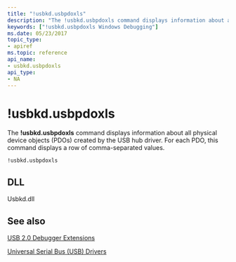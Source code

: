 ```yaml
---
title: "!usbkd.usbpdoxls"
description: "The !usbkd.usbpdoxls command displays information about all physical device objects (PDOs) created by the USB hub driver. For each PDO, this command displays a row of comma-separated values."
keywords: ["!usbkd.usbpdoxls Windows Debugging"]
ms.date: 05/23/2017
topic_type:
- apiref
ms.topic: reference
api_name:
- usbkd.usbpdoxls
api_type:
- NA
---
```


# !usbkd.usbpdoxls

The **!usbkd.usbpdoxls** command displays information about all physical device objects (PDOs) created by the USB hub driver. For each PDO, this command displays a row of comma-separated values.

```dbgcmd
!usbkd.usbpdoxls
```

## DLL

Usbkd.dll

## See also

[USB 2.0 Debugger Extensions](usb-2-0-extensions.md)

[Universal Serial Bus (USB) Drivers](../usbcon/index.md)
